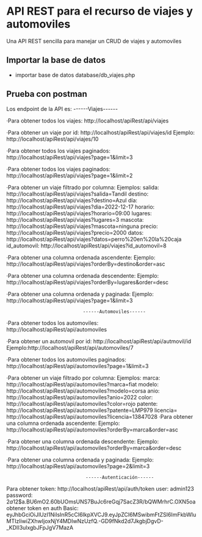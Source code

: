 # API REST para el recurso de viajes y automoviles
Una API REST sencilla para manejar un CRUD de viajes y automoviles

## Importar la base de datos
- importar base de datos database/db_viajes.php


## Prueba con postman
Los endpoint de la API es: 
                                ------Viajes------

·Para obtener todos los viajes: http://localhost/apiRest/api/viajes

·Para obtener un viaje por id: http://localhost/apiRest/api/viajes/id
                            Ejemplo: http://localhost/apiRest/api/viajes/10

·Para obtener todos los viajes paginados: http://localhost/apiRest/api/viajes?page=1&limit=3

·Para obtener todos los viajes paginados: http://localhost/apiRest/api/viajes?page=1&limit=2

·Para obtener un viaje filtrado por columna:
                            Ejemplos: salida: http://localhost/apiRest/api/viajes?salida=Tandil
                                    destino: http://localhost/apiRest/api/viajes?destino=Azul
                                    día: http://localhost/apiRest/api/viajes?dia=2022-12-17
                                    horario: http://localhost/apiRest/api/viajes?horario=09:00
                                    lugares: http://localhost/apiRest/api/viajes?lugares=3
                                    mascota: http://localhost/apiRest/api/viajes?mascota=ninguna
                                    precio: http://localhost/apiRest/api/viajes?precio=2000
                                    datos: http://localhost/apiRest/api/viajes?datos=perro%20en%20la%20caja
                                    id_automovil: http://localhost/apiRest/api/viajes?id_automovil=8
                                    
·Para obtener una columna ordenada ascendente:
                            Ejemplo: http://localhost/apiRest/api/viajes?orderBy=destino&order=asc

·Para obtener una columna ordenada descendente:
                            Ejemplo: http://localhost/apiRest/api/viajes?orderBy=lugares&order=desc

·Para obtener una columna ordenada y paginada:
                            Ejemplo: http://localhost/apiRest/api/viajes?page=1&limit=3

                                ------Automoviles------

·Para obtener todos los automoviles: http://localhost/apiRest/api/automoviles

·Para obtener un automovil por id: http://localhost/apiRest/api/autmovil/id
                            Ejemplo:http://localhost/apiRest/api/automoviles/7

·Para obtener todos los automoviles paginados: http://localhost/apiRest/api/automoviles?page=1&limit=3

·Para obtener un viaje filtrado por columna:
                            Ejemplos: marca: http://localhost/apiRest/api/automoviles?marca=fiat
                                    modelo: http://localhost/apiRest/api/automoviles?modelo=corsa
                                    anio: http://localhost/apiRest/api/automoviles?anio=2022
                                    color: http://localhost/apiRest/api/automoviles?color=rojo
                                    patente: http://localhost/apiRest/api/automoviles?patente=LMP979
                                    licencia= http://localhost/apiRest/api/automoviles?licencia=13847028
·Para obtener una columna ordenada ascendente:
                            Ejemplo: http://localhost/apiRest/api/automoviles?orderBy=marca&order=asc

·Para obtener una columna ordenada descendente:
                            Ejemplo: http://localhost/apiRest/api/automoviles?orderBy=marca&order=desc

·Para obtener una columna ordenada y paginada:
                            Ejemplo: http://localhost/apiRest/api/automoviles?page=2&limit=3

                                 ------Autenticación------
                                 
Para obtener token: http://localhost/apiRest/api/auth/token
                    user: admin123
                    password: $2a$12$a.BU6mO2.60bUOmsUNS7BuJc6reGqj7SacZ3R/bQWMrhrC.OXN5oa
                    obtener token en auth Basic: eyJhbGciOiJIUzI1NiIsInR5cCI6IkpXVCJ9.eyJpZCI6MSwibmFtZSI6ImFkbWluMTIzIiwiZXhwIjoxNjY4MDIwNzUzfQ.-GD9fNkd2d7JkgbjDgvD-_KDII3ulxgbJFpJgV7MazA